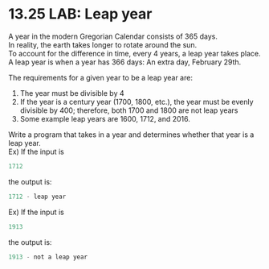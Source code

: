 # 13.25 LAB: Leap year

A year in the modern Gregorian Calendar consists of 365 days.     
In reality, the earth takes longer to rotate around the sun.   
To account for the difference in time, every 4 years, a leap year takes place.    
A leap year is when a year has 366 days: An extra day, February 29th.   

The requirements for a given year to be a leap year are:

1. The year must be divisible by 4
2. If the year is a century year (1700, 1800, etc.), the year must be evenly divisible by 400; therefore, both 1700 and 1800 are not leap years
3. Some example leap years are 1600, 1712, and 2016.

Write a program that takes in a year and determines whether that year is a leap year.   
Ex) If the input is 
```c
1712
```
the output is:
```c
1712 - leap year
```
Ex) If the input is 
```c
1913
```
the output is:
```c
1913 - not a leap year
```
